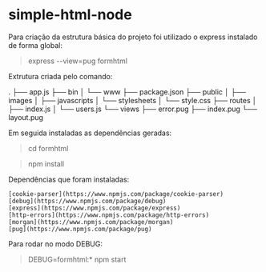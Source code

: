 # simple-html-node

Para criação da estrutura básica do projeto foi utilizado o express instalado de forma global:

> express --view=pug formhtml


Extrutura criada pelo comando:

.
├── app.js
├── bin
│   └── www
├── package.json
├── public
│   ├── images
│   ├── javascripts
│   └── stylesheets
│       └── style.css
├── routes
│   ├── index.js
│   └── users.js
└── views
    ├── error.pug
    ├── index.pug
    └── layout.pug


Em seguida instaladas as dependências geradas:

> cd formhtml

> npm install


Dependências que foram instaladas:

    [cookie-parser](https://www.npmjs.com/package/cookie-parser)
    [debug](https://www.npmjs.com/package/debug)
    [express](https://www.npmjs.com/package/express)
    [http-errors](https://www.npmjs.com/package/http-errors)
    [morgan](https://www.npmjs.com/package/morgan)
    [pug](https://www.npmjs.com/package/pug)




Para rodar no modo DEBUG:

> DEBUG=formhtml:* npm start
